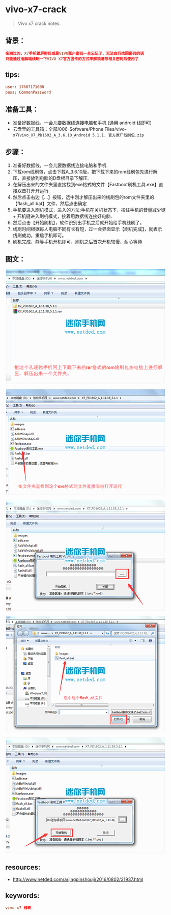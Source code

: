 # vivo-x7-crack
> Vivo x7 crack notes.

## 背景：
```conf
亲测过的，X7手机锁屏密码或是VIVO账户密码一旦忘记了，无法自行找回密码的话
只能通过电脑端线刷一下VIVO X7官方固件的方式来解锁清除相关密码后使用了
```

## tips:
```conf
user: 17607171608
pass: CommonPassword
```

## 准备工具：
- 准备好数据线，一会儿要数据线连接电脑和手机 (通用 android 线即可)
- 云盘里的工具箱：全部/006-Software/Phone Files/vivo-x7/`vivo_X7_PD1602_A_3.6.10_Android 5.1.1. 官方原厂线刷包.zip`


## 步骤：
1. 准备好数据线，一会儿要数据线连接电脑和手机
2. 下载rom线刷包，点击下载A_3.6.10版，把下载下来的rom线刷包先进行解压，直接放到电脑的D盘根目录下解压.
3. 在解压出来的文件夹里直接找到exe格式的文件【Fastboot刷机工具.exe】直接双击打开开运行
4. 然后点击右边【...】按钮，选中刚才解压出来的线刷包的rom文件夹里的【flash_all.bat】文件，然后点击确定
5. 手机要进入刷机模式，进入的方法:手机在关机状态下，按住手机的音量减少键 + 开机键进入刷机模式，接着用数据线连接好电脑.
6. 然后点击【开始刷机】，软件识别出手机之后就开始给手机线刷了。
7. 线刷时间根据每人电脑不同有长有短，过一会界面显示【刷机完成】，就表示线刷成功，重启手机即可。
8. 刷机完成，静等手机开机即可，刷机之后首次开机较慢，耐心等待

## 图文：
<center>
    <p><img src="assets/01.png"></p>
    <p><img src="assets/02.png"></p>
    <p><img src="assets/03.png"></p>
    <p><img src="assets/04.png"></p>
    <p><img src="assets/05.png"></p>
</center>

## resources:
+ http://www.netded.com/a/jingpinshouji/2016/0802/31937.html

## keywords: 
```conf
vivo x7 线刷
```